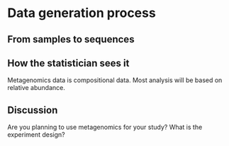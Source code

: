 # Data generation process

## From samples to sequences

## How the statistician sees it
Metagenomics data is compositional data.
Most analysis will be based on relative abundance.

## Discussion
Are you planning to use metagenomics for your study?
What is the experiment design?